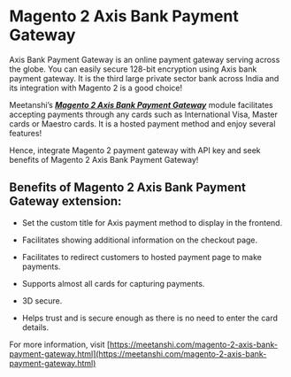 # Magento 2 Axis Bank Payment Gateway

Axis Bank Payment Gateway is an online payment gateway serving across the globe. You can easily secure 128-bit encryption using Axis bank payment gateway. It is the third large private sector bank across India and its integration with Magento 2 is a good choice!


Meetanshi’s ***[Magento 2 Axis Bank Payment Gateway](https://meetanshi.com/magento-2-axis-bank-payment-gateway.html)*** module facilitates accepting payments through any cards such as International Visa, Master cards or Maestro cards. It is a hosted payment method and enjoy several features!

Hence, integrate Magento 2 payment gateway with API key and seek benefits of Magento 2 Axis Bank Payment Gateway!

##  Benefits of Magento 2 Axis Bank Payment Gateway extension:

* Set the custom title for Axis payment method to display in the frontend.

* Facilitates showing additional information on the checkout page.

* Facilitates to redirect customers to hosted payment page to make payments.

* Supports almost all cards for capturing payments.

* 3D secure.

* Helps trust and is secure enough as there is no need to enter the card details.


For more information, visit [https://meetanshi.com/magento-2-axis-bank-payment-gateway.html](https://meetanshi.com/magento-2-axis-bank-payment-gateway.html)



